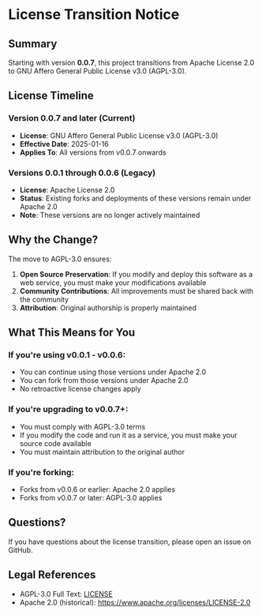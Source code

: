 # License Transition Notice

## Summary

Starting with version **0.0.7**, this project transitions from Apache License 2.0 to GNU Affero General Public License v3.0 (AGPL-3.0).

## License Timeline

### Version 0.0.7 and later (Current)
- **License**: GNU Affero General Public License v3.0 (AGPL-3.0)
- **Effective Date**: 2025-01-16
- **Applies To**: All versions from v0.0.7 onwards

### Versions 0.0.1 through 0.0.6 (Legacy)
- **License**: Apache License 2.0
- **Status**: Existing forks and deployments of these versions remain under Apache 2.0
- **Note**: These versions are no longer actively maintained

## Why the Change?

The move to AGPL-3.0 ensures:

1. **Open Source Preservation**: If you modify and deploy this software as a web service, you must make your modifications available
2. **Community Contributions**: All improvements must be shared back with the community
3. **Attribution**: Original authorship is properly maintained

## What This Means for You

### If you're using v0.0.1 - v0.0.6:
- You can continue using those versions under Apache 2.0
- You can fork from those versions under Apache 2.0
- No retroactive license changes apply

### If you're upgrading to v0.0.7+:
- You must comply with AGPL-3.0 terms
- If you modify the code and run it as a service, you must make your source code available
- You must maintain attribution to the original author

### If you're forking:
- Forks from v0.0.6 or earlier: Apache 2.0 applies
- Forks from v0.0.7 or later: AGPL-3.0 applies

## Questions?

If you have questions about the license transition, please open an issue on GitHub.

## Legal References

- AGPL-3.0 Full Text: [LICENSE](LICENSE)
- Apache 2.0 (historical): https://www.apache.org/licenses/LICENSE-2.0
